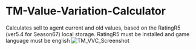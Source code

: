 # TM-Value-Variation-Calculator
Calculates sell to agent current and old values, based on the RatingR5 (ver5.4 for Season67) local storage.
RatingR5 must be installed and game language must be english
![TM_VVC_Screenshot](https://github.com/erik-ymmt/TM-Value-Variation-Calculator/assets/92269952/cc29207a-2793-4a70-8bc8-3e47e02bf90b)
